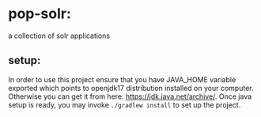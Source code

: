 # pop-solr:

a collection of solr applications

## setup:
In order to use this project ensure that you have JAVA_HOME variable exported which points to openjdk17 distribution installed on your computer. Otherwise you can get it from here: https://jdk.java.net/archive/.
Once java setup is ready, you may invoke `./gradlew install` to set up the project.
